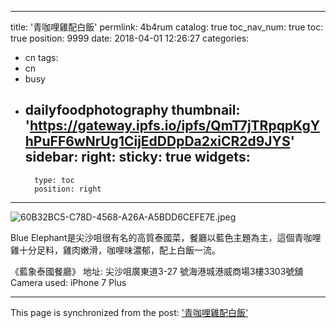 
---
title: '青咖哩雞配白飯'
permlink: 4b4rum
catalog: true
toc_nav_num: true
toc: true
position: 9999
date: 2018-04-01 12:26:27
categories:
- cn
tags:
- cn
- busy
- dailyfoodphotography
thumbnail: 'https://gateway.ipfs.io/ipfs/QmT7jTRpqpKgYhPuFF6wNrUg1CijEdDDpDa2xiCR2d9JYS'
sidebar:
    right:
        sticky: true
widgets:
    -
        type: toc
        position: right
---



![60B32BC5-C78D-4568-A26A-A5BDD6CEFE7E.jpeg](https://gateway.ipfs.io/ipfs/QmT7jTRpqpKgYhPuFF6wNrUg1CijEdDDpDa2xiCR2d9JYS)

Blue Elephant是尖沙咀很有名的高質泰國菜，餐廳以藍色主題為主，這個青咖哩雞十分足料，雞肉嫩滑，咖哩味濃郁，配上白飯一流。

《藍象泰國餐廳》
地址: 尖沙咀廣東道3-27 號海港城港威商場3樓3303號舖
Camera used: iPhone 7 Plus

- - -

This page is synchronized from the post: ['青咖哩雞配白飯'](https://steemit.com/@htliao/4b4rum)
